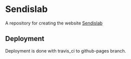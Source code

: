 # Sendislab

A repository for creating the website [Sendislab](sendislab.org)

## Deployment 

Deployment is done with travis_ci to github-pages branch. 